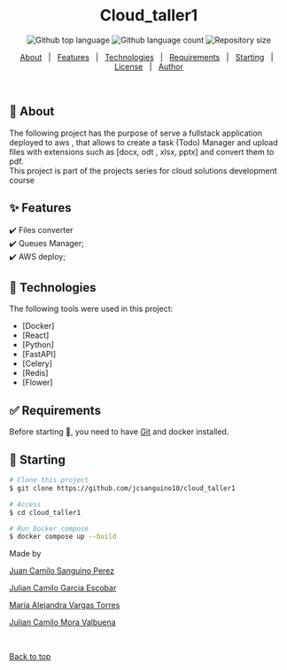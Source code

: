 
<h1 align="center">Cloud_taller1</h1>

<p align="center">
  <img alt="Github top language" src="https://img.shields.io/github/languages/top/jcsanguino10/cloud_taller1?color=56BEB8">

  <img alt="Github language count" src="https://img.shields.io/github/languages/count/jcsanguino10/cloud_taller1?color=56BEB8">

  <img alt="Repository size" src="https://img.shields.io/github/repo-size/jcsanguino10/cloud_taller1?color=56BEB8">
</p>


<p align="center">
  <a href="#dart-about">About</a> &#xa0; | &#xa0; 
  <a href="#sparkles-features">Features</a> &#xa0; | &#xa0;
  <a href="#rocket-technologies">Technologies</a> &#xa0; | &#xa0;
  <a href="#white_check_mark-requirements">Requirements</a> &#xa0; | &#xa0;
  <a href="#checkered_flag-starting">Starting</a> &#xa0; | &#xa0;
  <a href="#memo-license">License</a> &#xa0; | &#xa0;
  <a href="https://github.com/jcsanguino10" target="_blank">Author</a>
</p>

<br>

## :dart: About ##

The following project has the purpose of serve a fullstack application deployed to aws , that allows to create a task (Todo) Manager and upload files with extensions such as [docx, odt , xlsx, pptx] and convert them to pdf.\
This project is part of the projects series for cloud solutions development course 

## :sparkles: Features ##

:heavy_check_mark: Files converter\
:heavy_check_mark: Queues Manager;\
:heavy_check_mark: AWS deploy;

## :rocket: Technologies ##

The following tools were used in this project:

- [Docker]
- [React]
- [Python]
- [FastAPI]
- [Celery]
- [Redis]
- [Flower]

## :white_check_mark: Requirements ##

Before starting :checkered_flag:, you need to have [Git](https://git-scm.com) and docker  installed.

## :checkered_flag: Starting ##

```bash
# Clone this project
$ git clone https://github.com/jcsanguino10/cloud_taller1

# Access
$ cd cloud_taller1

# Run Docker compose
$ docker compose up --build
```


Made by 

<a href="https://github.com/jcsanguino10" target="_blank">Juan Camilo Sanguino Perez</a>

<a href="https://github.com/JuliXnCXm" target="_blank">Julian Camilo Garcia Escobar</a>

<a href="https://github.com/maleja2309" target="_blank">María Alejandra Vargas Torres</a>

<a href="https://github.com/julian27m" target="_blank">Julian Camilo Mora Valbuena</a>

&#xa0;

<a href="#top">Back to top</a>
